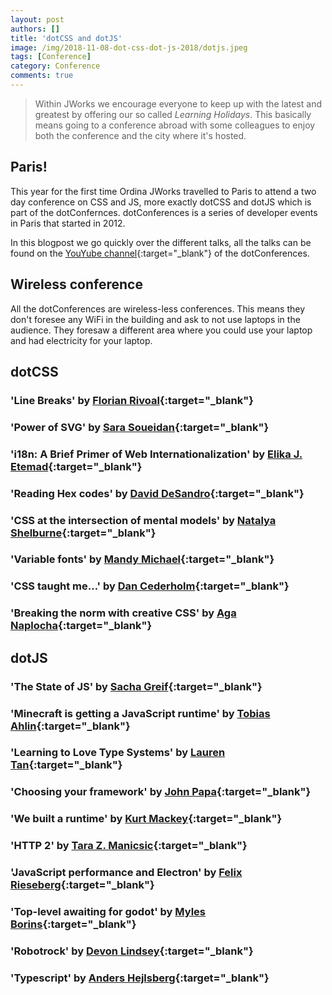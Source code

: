 ```yaml
---
layout: post
authors: []
title: 'dotCSS and dotJS'
image: /img/2018-11-08-dot-css-dot-js-2018/dotjs.jpeg
tags: [Conference]
category: Conference
comments: true
---
```


> Within JWorks we encourage everyone to keep up with the latest and greatest by offering our so called _Learning Holidays_.
> This basically means going to a conference abroad with some colleagues to enjoy both the conference and the city where it's hosted.

## Paris!
This year for the first time Ordina JWorks travelled to Paris to attend a two day conference on CSS and JS, more exactly dotCSS and dotJS which is part of the dotConfernces. dotConferences is a series of developer events in Paris that started in 2012. 

In this blogpost we go quickly over the different talks, all the talks can be found on the [YouYube channel](https://www.youtube.com/user/dotconferences){:target="_blank"} of the dotConferences.


## Wireless conference
All the dotConferences are wireless-less conferences. This means they don't foresee any WiFi in the building and ask to not use laptops in the audience. They foresaw a different area where you could use your laptop and had electricity for your laptop.

## dotCSS

### 'Line Breaks' by [Florian Rivoal](https://twitter.com/frivoal){:target="_blank"}

### 'Power of SVG' by [Sara Soueidan](https://twitter.com/SaraSoueidan){:target="_blank"}

### 'i18n: A Brief Primer of Web Internationalization' by [Elika J. Etemad](https://twitter.com/fantasai){:target="_blank"}

### 'Reading Hex codes' by [David DeSandro](https://twitter.com/desandro){:target="_blank"}

### 'CSS at the intersection of mental models' by [Natalya Shelburne](https://twitter.com/natalyathree){:target="_blank"}

### 'Variable fonts' by [Mandy Michael](https://twitter.com/mandy_kerr){:target="_blank"}

### 'CSS taught me…' by [Dan Cederholm](https://twitter.com/simplebits){:target="_blank"}

### 'Breaking the norm with creative CSS' by [Aga Naplocha](https://twitter.com/aganaplocha){:target="_blank"}

## dotJS

### 'The State of JS' by [Sacha Greif](https://twitter.com/sachagreif){:target="_blank"}

### 'Minecraft is getting a JavaScript runtime' by [Tobias Ahlin](https://twitter.com/tobiasahlin){:target="_blank"}

### 'Learning to Love Type Systems' by [Lauren Tan](https://twitter.com/sugarpirate_){:target="_blank"}

### 'Choosing your framework' by [John Papa](https://twitter.com/john_papa){:target="_blank"}

### 'We built a runtime' by [Kurt Mackey](https://twitter.com/mrkurt){:target="_blank"}

### 'HTTP 2' by [Tara Z. Manicsic](https://twitter.com/tzmanics){:target="_blank"}

### 'JavaScript performance and Electron' by [Felix Rieseberg](https://twitter.com/felixrieseberg){:target="_blank"}

### 'Top-level awaiting for godot' by [Myles Borins](https://twitter.com/mylesborins){:target="_blank"}

### 'Robotrock' by [Devon Lindsey](https://twitter.com/devonbl){:target="_blank"}

### 'Typescript' by [Anders Hejlsberg](https://twitter.com/ahejlsberg){:target="_blank"}
